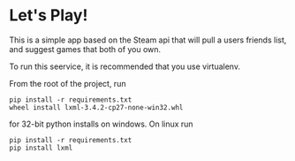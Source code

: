 Let's Play!
===

This is a simple app based on the Steam api that will pull a users friends list, and suggest games that both of you own.

To run this seervice, it is recommended that you use virtualenv.

From the root of the project, run
```
pip install -r requirements.txt
wheel install lxml-3.4.2-cp27-none-win32.whl
```
for 32-bit python installs on windows. On linux run

```
pip install -r requirements.txt
pip install lxml
```
